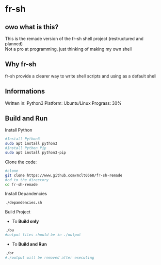 # fr-sh

## owo what is this?
This is the remade version of the fr-sh shell project (restructured and planned)  
Not a pro at programming, just thinking of making my own shell  

## Why fr-sh
fr-sh provide a clearer way to write shell scripts and using as a default shell

## Informations

Written in: Python3
Platform: Ubuntu/Linux
Prograss: 30%

## Build and Run

Install Python

```bash
#Install Python3
sudo apt install python3
#Install Python Pip
sudo apt install python3-pip
```

Clone the code:

```bash
#clone
git clone https://www.github.com/mclt0568/fr-sh-remade
#cd to the directory
cd fr-sh-remade
```

Install Depandencies

```bash
./depandencies.sh
```

Build Project

 - To **Build only**
```bash
./bu
#output files should be in ./output
```

 - To **Build and Run**
```bash
./br
#./output will be removed after executing
```
